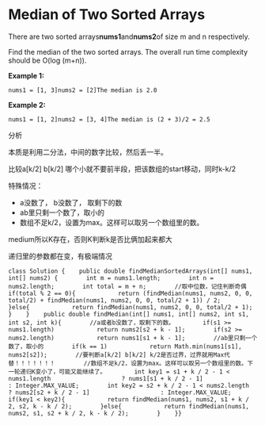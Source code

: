 # Median of Two Sorted Arrays

There are two sorted arrays**nums1**and**nums2**of size m and n respectively.

Find the median of the two sorted arrays. The overall run time complexity should be O\(log \(m+n\)\).

**Example 1:**

```text
nums1 = [1, 3]nums2 = [2]The median is 2.0
```

**Example 2:**

```text
nums1 = [1, 2]nums2 = [3, 4]The median is (2 + 3)/2 = 2.5
```

分析

本质是利用二分法，中间的数字比较，然后丢一半。

比较a\[k/2\] b\[k/2\] 哪个小就不要前半段，把该数组的start移动，同时k-k/2

特殊情况：

* a没数了， b没数了， 取剩下的数
* ab里只剩一个数了，取小的
* 数组不足k/2，设置为max。这样可以取另一个数组里的数。

medium所以K存在，否则K判断k是否比俩加起来都大

递归里的参数都在变，有极端情况

```text
class Solution {    public double findMedianSortedArrays(int[] nums1, int[] nums2) {        int m = nums1.length;        int n = nums2.length;        int total = m + n;        //取中位数，记住判断奇偶        if(total % 2 == 0){            return (findMedian(nums1, nums2, 0, 0, total/2) + findMedian(nums1, nums2, 0, 0, total/2 + 1)) / 2;        }else{            return findMedian(nums1, nums2, 0, 0, total/2 + 1);        }    }    public double findMedian(int[] nums1, int[] nums2, int s1, int s2, int k){        //a或者b没数了，取剩下的数。        if(s1 >= nums1.length)            return nums2[s2 + k - 1];        if(s2 >= nums2.length)            return nums1[s1 + k - 1];        //ab里只剩一个数了，取小的        if(k == 1)            return Math.min(nums1[s1], nums2[s2]);        //要判断a[k/2] b[k/2] k/2是否过界，过界就用Max代替！！！！！！！        //数组不足k/2，设置为max。这样可以取另一个数组里的数。下一轮递归K变小了，可能又能继续了。        int key1 = s1 + k / 2 - 1 < nums1.length                    ? nums1[s1 + k / 2 - 1]                    : Integer.MAX_VALUE;        int key2 = s2 + k / 2 - 1 < nums2.length                    ? nums2[s2 + k / 2 - 1]                    : Integer.MAX_VALUE;        if(key1 < key2){            return findMedian(nums1, nums2, s1 + k / 2, s2, k - k / 2);        }else{            return findMedian(nums1, nums2, s1, s2 + k / 2, k - k / 2);        }    }}
```

